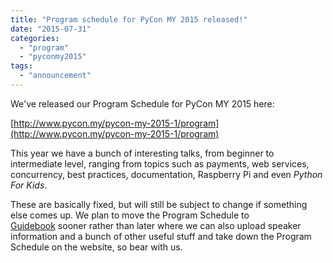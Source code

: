 ```yaml
---
title: "Program schedule for PyCon MY 2015 released!"
date: "2015-07-31"
categories: 
  - "program"
  - "pyconmy2015"
tags: 
  - "announcement"
---
```


We've released our Program Schedule for PyCon MY 2015 here:

[http://www.pycon.my/pycon-my-2015-1/program](http://www.pycon.my/pycon-my-2015-1/program)

This year we have a bunch of interesting talks, from beginner to intermediate level, ranging from topics such as payments, web services, concurrency, best practices, documentation, Raspberry Pi and even _Python For Kids_.

These are basically fixed, but will still be subject to change if something else comes up. We plan to move the Program Schedule to [Guidebook](https://guidebook.com/) sooner rather than later where we can also upload speaker information and a bunch of other useful stuff and take down the Program Schedule on the website, so bear with us.
